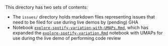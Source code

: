 This directory has two sets of contents:

- The `issues/` directory holds markdown files representing issues that need to be filed for use during live demos by (pending) GHA
- Notebook [`explore-spotify-variation-with-UMAPs.Rmd`](explore-spotify-variation-with-UMAPs.Rmd), which has expanded the [`explore-spotify-variation.Rmd`](../scripts/explore-spotify-variation.Rmd) notebook with UMAPs for use during the live demo of performing code review